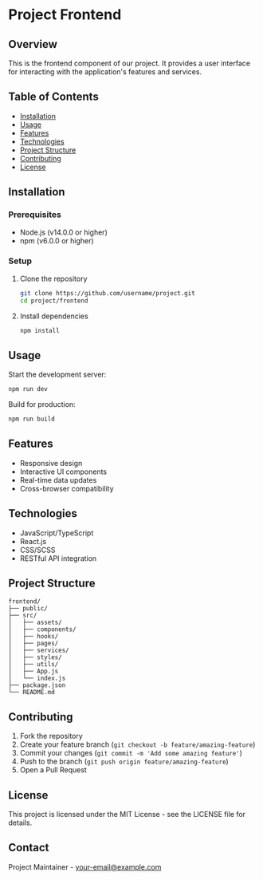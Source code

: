 # Project Frontend

## Overview
This is the frontend component of our project. It provides a user interface for interacting with the application's features and services.

## Table of Contents
- [Installation](#installation)
- [Usage](#usage)
- [Features](#features)
- [Technologies](#technologies)
- [Project Structure](#project-structure)
- [Contributing](#contributing)
- [License](#license)

## Installation

### Prerequisites
- Node.js (v14.0.0 or higher)
- npm (v6.0.0 or higher)

### Setup
1. Clone the repository
   ```bash
   git clone https://github.com/username/project.git
   cd project/frontend
   ```

2. Install dependencies
   ```bash
   npm install
   ```

## Usage
Start the development server:
```bash
npm run dev
```

Build for production:
```bash
npm run build
```

## Features
- Responsive design
- Interactive UI components
- Real-time data updates
- Cross-browser compatibility

## Technologies
- JavaScript/TypeScript
- React.js
- CSS/SCSS
- RESTful API integration

## Project Structure
```
frontend/
├── public/
├── src/
│   ├── assets/
│   ├── components/
│   ├── hooks/
│   ├── pages/
│   ├── services/
│   ├── styles/
│   ├── utils/
│   ├── App.js
│   └── index.js
├── package.json
└── README.md
```

## Contributing
1. Fork the repository
2. Create your feature branch (`git checkout -b feature/amazing-feature`)
3. Commit your changes (`git commit -m 'Add some amazing feature'`)
4. Push to the branch (`git push origin feature/amazing-feature`)
5. Open a Pull Request

## License
This project is licensed under the MIT License - see the LICENSE file for details.

## Contact
Project Maintainer - [your-email@example.com](mailto:your-email@example.com)
